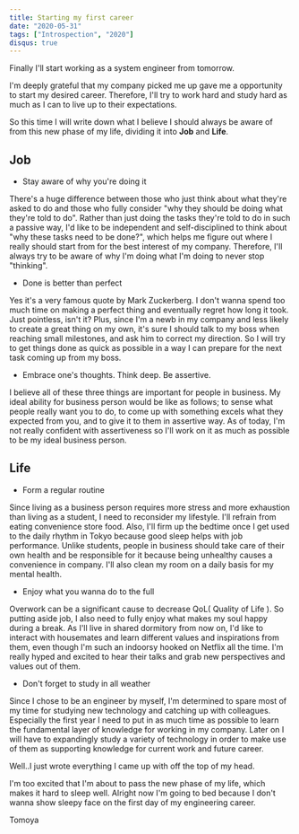 ```yaml
---
title: Starting my first career
date: "2020-05-31"
tags: ["Introspection", "2020"]
disqus: true
---
```


Finally I'll start working as a system engineer from tomorrow.

I'm deeply grateful that my company picked me up gave me a opportunity to start my desired career. Therefore, I'll try to work hard and study hard as much as I can to live up to their expectations.

So this time I will write down what I believe I should always be aware of from this new phase of my life, dividing it into **Job** and **Life**.

## Job
 - Stay aware of why you're doing it

There's a huge difference between those who just think about what they're asked to do and those who fully consider "why they should be doing what they're told to do". Rather than just doing the tasks they're told to do in such a passive way, I'd like to be independent and self-disciplined to think about "why these tasks need to be done?", which helps me figure out where I really should start from for the best interest of my company. Therefore, I'll always try to be aware of why I'm doing what I'm doing to never stop "thinking".


 - Done is better than perfect

Yes it's a very famous quote by Mark Zuckerberg. I don't wanna spend too much time on making a perfect thing and eventually regret how long it took. Just pointless, isn't it? Plus, since I'm a newb in my company and less likely to create a great thing on my own, it's sure I should talk to my boss when reaching small milestones, and ask him to correct my direction. So I will try to get things done as quick as possible in a way I can prepare for the next task coming up from my boss. 


 - Embrace one's thoughts. Think deep. Be assertive.

I believe all of these three things are important for people in business. My ideal ability for business person would be like as follows; to sense what people really want you to do, to come up with something excels what they expected from you, and to give it to them in assertive way. As of today, I'm not really confident with assertiveness so I'll work on it as much as possible to be my ideal business person.



## Life
 - Form a regular routine

Since living as a business person requires more stress and more exhaustion than living as a student, I need to reconsider my lifestyle. I'll refrain from eating convenience store food. Also, I'll firm up the bedtime once I get used to the daily rhythm in Tokyo because good sleep helps with job performance. Unlike students, people in business should take care of their own health and be responsible for it because being unhealthy causes a convenience in company. I'll also clean my room on a daily basis for my mental health.


 - Enjoy what you wanna do to the full

Overwork can be a significant cause to decrease QoL( Quality of Life ). So putting aside job, I also need to fully enjoy what makes my soul happy during a break. As I'll live in shared dormitory from now on, I'd like to interact with housemates and learn different values and inspirations from them, even though I'm such an indoorsy hooked on Netflix all the time. I'm really hyped and excited to hear their talks and grab new perspectives and values out of them.


 - Don't forget to study in all weather

Since I chose to be an engineer by myself, I'm determined to spare most of my time for studying new technology and catching up with colleagues. Especially the first year I need to put in as much time as possible to learn the fundamental layer of knowledge for working in my company. Later on I will have to expandingly study a variety of technology in order to make use of them as supporting knowledge for current work and future career.


Well..I just wrote everything I came up with off the top of my head.

I'm too excited that I'm about to pass the new phase of my life, which makes it hard to sleep well. Alright now I'm going to bed because I don't wanna show sleepy face on the first day of my engineering career.

Tomoya
